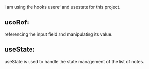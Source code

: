 i am using the hooks useref and usestate for this project.

## useRef:

referencing the input field and manipulating its value.

## useState:

useState is used to handle the state management of the list of notes.
